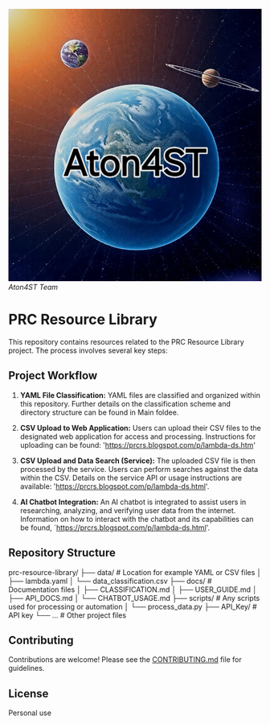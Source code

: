 ![PRC Resource Library](4177381372.jpg)  *Aton4ST Team*
# PRC Resource Library

This repository contains resources related to the PRC Resource Library project.  The process involves several key steps:

## Project Workflow

1. **YAML File Classification:**  YAML files are classified and organized within this repository.  Further details on the classification scheme and directory structure can be found in Main foldee. 

2. **CSV Upload to Web Application:**  Users can upload their CSV files to the designated web application for access and processing.  Instructions for uploading can be found: 'https://prcrs.blogspot.com/p/lambda-ds.htm'

3. **CSV Upload and Data Search (Service):** The uploaded CSV file is then processed by the service.  Users can perform searches against the data within the CSV.  Details on the service API or usage instructions are available: 'https://prcrs.blogspot.com/p/lambda-ds.html'. 

4. **AI Chatbot Integration:**  An AI chatbot is integrated to assist users in researching, analyzing, and verifying user data from the internet.  Information on how to interact with the chatbot and its capabilities can be found, `https://prcrs.blogspot.com/p/lambda-ds.html'.


## Repository Structure
prc-resource-library/
├── data/          # Location for example YAML or CSV files
│   ├── lambda.yaml
│   └── data_classification.csv
├── docs/          # Documentation files
│   ├── CLASSIFICATION.md
│   ├── USER_GUIDE.md
│   ├── API_DOCS.md
│   └── CHATBOT_USAGE.md
├── scripts/       # Any scripts used for processing or automation
│   └── process_data.py
├── API_Key/       # API key
└── ...            # Other project files

## Contributing

Contributions are welcome!  Please see the [CONTRIBUTING.md](CONTRIBUTING.md) file for guidelines.

## License

Personal use

